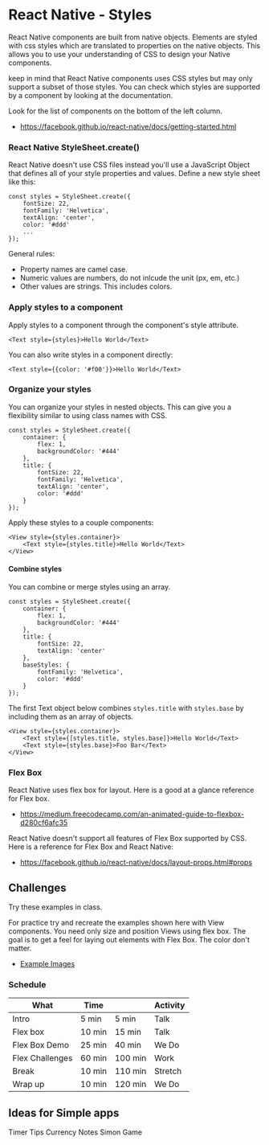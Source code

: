 # React Native - Styles 

React Native components are built from native objects. Elements are styled with css styles
which are translated to properties on the native objects. This allows you to use your 
understanding of CSS to design your Native components. 

keep in mind that React Native components uses CSS styles but may only support a subset 
of those styles. You can check which styles are supported by a component by looking at 
the documentation. 

Look for the list of components on the bottom of the left column. 

- https://facebook.github.io/react-native/docs/getting-started.html

### React Native StyleSheet.create()

React Native doesn't use CSS files instead you'll use a JavaScript Object that defines 
all of your style properties and values. Define a new style sheet like this:

```
const styles = StyleSheet.create({
    fontSize: 22,
    fontFamily: 'Helvetica',
    textAlign: 'center',
    color: '#ddd'
    ...
});
```

General rules: 

- Property names are camel case. 
- Numeric values are numbers, do not inlcude the unit (px, em, etc.)
- Other values are strings. This includes colors. 

### Apply styles to a component

Apply styles to a component through the component's style attribute. 

```
<Text style={styles}>Hello World</Text>
```

You can also write styles in a component directly: 

```
<Text style={{color: '#f00'}}>Hello World</Text>
```

### Organize your styles

You can organize your styles in nested objects. This can give you a flexibility similar to 
using class names with CSS. 

```
const styles = StyleSheet.create({
    container: {
        flex: 1,
        backgroundColor: '#444'
    }, 
    title: {
        fontSize: 22,
        fontFamily: 'Helvetica',
        textAlign: 'center',
        color: '#ddd'
    }
});
```

Apply these styles to a couple components: 

```
<View style={styles.container}>
    <Text style={styles.title}>Hello World</Text>
</View>
```

#### Combine styles 

You can combine or merge styles using an array. 

```
const styles = StyleSheet.create({
    container: {
        flex: 1,
        backgroundColor: '#444'
    }, 
    title: {
        fontSize: 22,
        textAlign: 'center'
    }, 
    baseStyles: {
        fontFamily: 'Helvetica',
        color: '#ddd'
    }
});
```

The first Text object below combines `styles.title` with `styles.base` by including them 
as an array of objects. 

```
<View style={styles.container}>
    <Text style={[styles.title, styles.base]}>Hello World</Text>
    <Text style={styles.base}>Foo Bar</Text>
</View>
```

### Flex Box

React Native uses flex box for layout. Here is a good at a glance reference for Flex box. 

- https://medium.freecodecamp.com/an-animated-guide-to-flexbox-d280cf6afc35

React Native doesn't support all features of Flex Box supported by CSS. Here is a reference
for Flex Box and React Native: 

- https://facebook.github.io/react-native/docs/layout-props.html#props

## Challenges 

Try these examples in class. 

For practice try and recreate the examples shown here with View components. You need 
only size and position Views using flex box. The goal is to get a feel for laying out 
elements with Flex Box. The color don't matter. 

- [Example Images](./images/)

### Schedule 

| What            | Time |        | Activity   |
|-----------------|------|--------|------------|
| Intro           | 5 min|   5 min| Talk       |
| Flex box        |10 min|  15 min| Talk       |
| Flex Box Demo   |25 min|  40 min| We Do      |
| Flex Challenges |60 min| 100 min| Work       |
| Break           |10 min| 110 min| Stretch    |
| Wrap up         |10 min| 120 min| We Do      |


## Ideas for Simple apps 

Timer 
Tips
Currency
Notes
Simon Game



